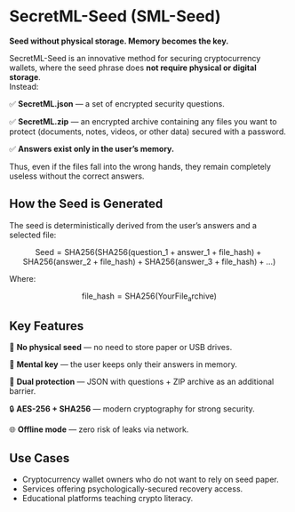 # SecretML-Seed (SML-Seed)

**Seed without physical storage. Memory becomes the key.**

SecretML-Seed is an innovative method for securing cryptocurrency wallets, where the seed phrase does **not require physical or digital storage**.  
Instead:

✅ **SecretML.json** — a set of encrypted security questions.  

✅ **SecretML.zip** — an encrypted archive containing any files you want to protect (documents, notes, videos, or other data) secured with a password.


✅ **Answers exist only in the user’s memory.**  

Thus, even if the files fall into the wrong hands, they remain completely useless without the correct answers.  

## How the Seed is Generated

The seed is deterministically derived from the user’s answers and a selected file:

$$
\mathrm{Seed} = \mathrm{SHA256}\Big(
    \mathrm{SHA256}(\mathrm{question\_1} + \mathrm{answer\_1} + \mathrm{file\_hash}) +
    \mathrm{SHA256}(\mathrm{answer\_2} + \mathrm{file\_hash}) +
    \mathrm{SHA256}(\mathrm{answer\_3} + \mathrm{file\_hash}) + \dots
\Big)
$$

Where:

$$
\mathrm{file\_hash} = \mathrm{SHA256}(\mathrm{YourFile_archive})
$$


## Key Features

📂 **No physical seed** — no need to store paper or USB drives.  

🧠 **Mental key** — the user keeps only their answers in memory.  

🔑 **Dual protection** — JSON with questions + ZIP archive as an additional barrier.  

🔒 **AES-256 + SHA256** — modern cryptography for strong security.  

🌐 **Offline mode** — zero risk of leaks via network.  

## Use Cases

- Cryptocurrency wallet owners who do not want to rely on seed paper.  
- Services offering psychologically-secured recovery access.  
- Educational platforms teaching crypto literacy.

